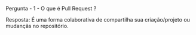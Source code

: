 Pergunta - 1 - O que é Pull Request ?

Resposta: É uma forma colaborativa de compartilha sua criação/projeto ou mudançãs no repositório.